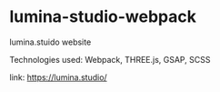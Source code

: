 # lumina-studio-webpack

lumina.stuido website

Technologies used: Webpack, THREE.js, GSAP, SCSS

link: https://lumina.studio/
